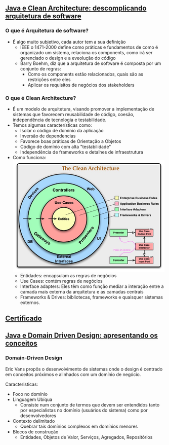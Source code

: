 ## [Java e Clean Architecture: descomplicando arquitetura de software](https://cursos.alura.com.br/course/java-clean-architecture)

### O que é Arquitetura de software?

* É algo muito subjetivo, cada autor tem a sua definição
    * IEEE o 1471-2000 define como práticas e fundamentos de como é organizado um sistema, relaciona os components, como
      irá ser gerenciado o design e a eveolução do código
    * Barry Boehm, diz que a arquitetura de software é composta por um conjunto de regras:
        * Como os components estão relacionados, quais são as restrições entre eles
        * Aplicar os requisitos de negócios dos stakeholders

### O que é Clean Architecture?

* É um modelo de arquitetura, visando promover a implementação de sistemas que favorecem reusabilidade de
  código, coesão, independência de tecnologia e testabilidade.
* Temos algumas características como:
    * Isolar o código de domínio da aplicação
    * Inversão de dependencias
    * Favorece boas práticas de Orientação a Objetos
    * Código de domínio com alta "testabilidade"
    * Independência de frameworks e detalhes de infraestrutura
* Como funciona:
  ![img_1.png](img_1.png)
    * Entidades: encapsulam as regras de negócios
    * Use Cases: contém regras de negócios
    * Interface adapters: Eles têm como função mediar a interação entre a camada mais externa da arquitetura e as
      camadas centrais
    * Frameworks & Drives: bibliotecas, frameworks e quaisquer sistemas externos.

## [Certificado](https://cursos.alura.com.br/user/wesleyschwartz/course/java-clean-architecture/certificate)

## [Java e Domain Driven Design: apresentando os conceitos](https://cursos.alura.com.br/course/java-domain-driven-design-conceitos)

### Domain-Driven Design

Eric Vans propôs o desenvolvimento de sistemas onde o design é centrado em conceitos próximos e alinhados com um domínio
de negócio.

Caracteristicas:

* Foco no domínio
* Linguagem Ubíqua
    * Consiste num conjunto de termos que devem ser entendidos tanto por especialistas no domínio (usuários do sistema)
      como por desenvolvedores
* Contexto delimitado
    * Quebrar tais domínios complexos em domínios menores
* Blocos de construção
    * Entidades, Objetos de Valor, Serviços, Agregados, Repositórios